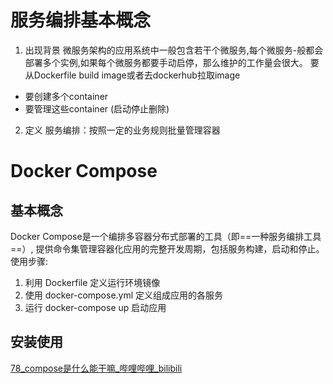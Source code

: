 # 服务编排基本概念
1. 出现背景
微服务架构的应用系统中一般包含若干个微服务,每个微服务-般都会部署多个实例,如果每个微服务都要手动启停，那么维护的工作量会很大。
要从Dockerfile build image或者去dockerhub拉取image
* 要创建多个container
* 要管理这些container (启动停止删除)
2. 定义
服务编排：按照一定的业务规则批量管理容器
# Docker Compose
## 基本概念
Docker Compose是一个编排多容器分布式部署的工具（即==一种服务编排工具==）, 提供命令集管理容器化应用的完整开发周期，包括服务构建，启动和停止。使用步骤:
1. 利用 Dockerfile 定义运行环境镜像
2. 使用 docker-compose.yml 定义组成应用的各服务
3. 运行 docker-compose up 启动应用

## 安装使用
[78_compose是什么能干嘛_哔哩哔哩_bilibili](https://www.bilibili.com/video/BV1gr4y1U7CY?p=78&vd_source=68f2caee9405e8c7722512f6a0535511)

